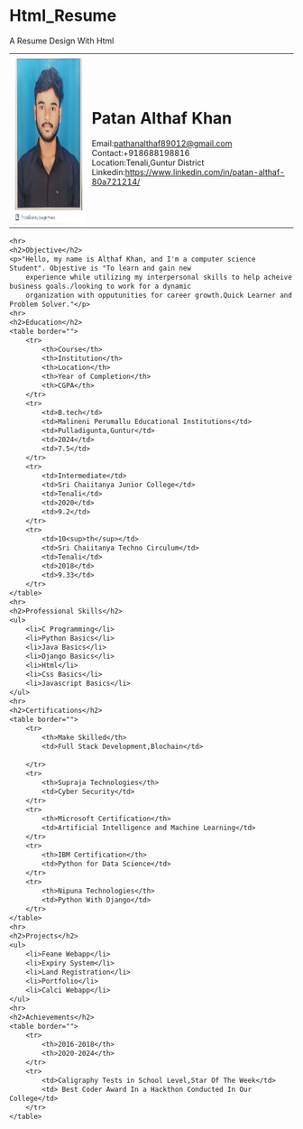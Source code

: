 # Html_Resume
A Resume Design With Html
<!DOCTYPE html>
<html lang="en">

<head>
    <meta charset="UTF-8">
    <meta name="viewport" content="width=device-width, initial-scale=1.0">
    <title>Resume</title>
</head>

<body>
    <!-- <h1>-----------------------------------------------------------------RESUME-------------------------------------------------------------------</h1>-->
    <table>
        <tr>
            <td><img src="profile.jpg" alt="NOt Found" width="300" height="300"></td>
            <td>
                <h1>Patan Althaf Khan</h1>
                <p>Email:<a href="#">pathanalthaf89012@gmail.com</a><br>Contact:+918688198816<br>Location:Tenali,Guntur
                    District<br>Linkedin:<a href="#">https://www.linkedin.com/in/patan-althaf-80a721214/</a></p>
            </td>
        </tr>
    </table>


    <hr>
    <h2>Objective</h2>
    <p>"Hello, my name is Althaf Khan, and I'm a computer science Student". Objestive is "To learn and gain new
        experience while utilizing my interpersonal skills to help acheive business goals./looking to work for a dynamic
        organization with opputunities for career growth.Quick Learner and Problem Solver."</p>
    <hr>
    <h2>Education</h2>
    <table border="">
        <tr>
            <th>Course</th>
            <th>Institution</th>
            <th>Location</th>
            <th>Year of Completion</th>
            <th>CGPA</th>
        </tr>
        <tr>
            <td>B.tech</td>
            <td>Malineni Perumallu Educational Institutions</td>
            <td>Pulladigunta,Guntur</td>
            <td>2024</td>
            <td>7.5</td>
        </tr>
        <tr>
            <td>Intermediate</td>
            <td>Sri Chaiitanya Junior College</td>
            <td>Tenali</td>
            <td>2020</td>
            <td>9.2</td>
        </tr>
        <tr>
            <td>10<sup>th</sup></td>
            <td>Sri Chaiitanya Techno Circulum</td>
            <td>Tenali</td>
            <td>2018</td>
            <td>9.33</td>
        </tr>
    </table>
    <hr>
    <h2>Professional Skills</h2>
    <ul>
        <li>C Programming</li>
        <li>Python Basics</li>
        <li>Java Basics</li>
        <li>Django Basics</li>
        <li>Html</li>
        <li>Css Basics</li>
        <li>Javascript Basics</li>
    </ul>
    <hr>
    <h2>Certifications</h2>
    <table border="">
        <tr>
            <th>Make Skilled</th>
            <td>Full Stack Development,Blochain</td>

        </tr>
        <tr>
            <th>Supraja Technologies</th>
            <td>Cyber Security</td>
        </tr>
        <tr>
            <th>Microsoft Certification</th>
            <td>Artificial Intelligence and Machine Learning</td>
        </tr>
        <tr>
            <th>IBM Certification</th>
            <td>Python for Data Science</td>
        </tr>
        <tr>
            <th>Nipuna Technologies</th>
            <td>Python With Django</td>
        </tr>
    </table>
    <hr>
    <h2>Projects</h2>
    <ul>
        <li>Feane Webapp</li>
        <li>Expiry System</li>
        <li>Land Registration</li>
        <li>Portfolio</li>
        <li>Calci Webapp</li>
    </ul>
    <hr>
    <h2>Achievements</h2>
    <table border="">
        <tr>
            <th>2016-2018</th>
            <th>2020-2024</th>
        </tr>
        <tr>
            <td>Caligraphy Tests in School Level,Star Of The Week</td>
            <td> Best Coder Award In a Hackthon Conducted In Our College</td>
        </tr>
    </table>
</body>

</html>
